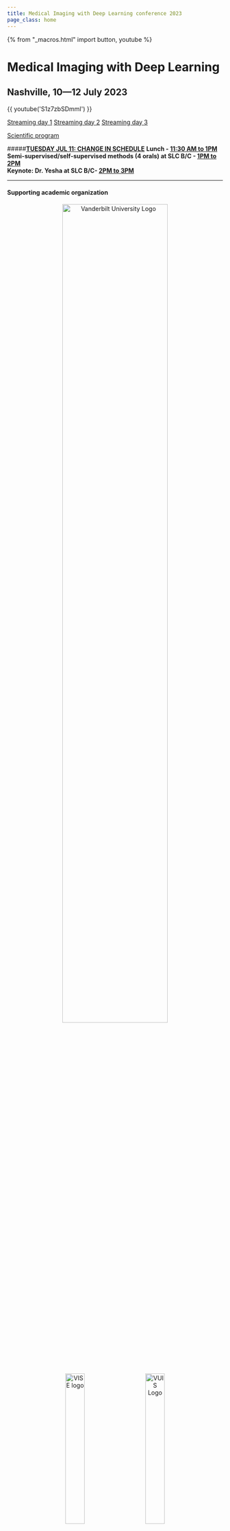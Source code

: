 ```yaml
---
title: Medical Imaging with Deep Learning conference 2023
page_class: home
---
```

{% from "_macros.html" import button, youtube %}
# Medical Imaging with Deep Learning
## Nashville, 10—12 July 2023
<!-- <p class="primary-photo centered">
    <img alt="Nashville (Tennessee)" src="/images/nashville.jpg">
</p> -->

{{ youtube('S1z7zbSDmmI') }}

[Streaming day 1](https://youtube.com/live/tNxQWfHgu-4) [Streaming day 2](https://youtube.com/live/S1z7zbSDmmI) [Streaming day 3](https://youtube.com/live/6T5TCBJaYl4)

<p class="centered">
    <a href="/program.html" class="button">Scientific program</a>
</p>

#####<u>**TUESDAY JUL 11: CHANGE IN SCHEDULE**</u>
**Lunch  - <u>11:30 AM to 1PM</u><br>**
**Semi-supervised/self-supervised methods (4 orals) at SLC B/C - <u>1PM to 2PM</u>**<br>
**Keynote: Dr. Yesha at SLC B/C- <u>2PM to 3PM</u>**


---

#### Supporting academic organization
<center>
<a href="https://www.vanderbilt.edu/"><img width="70%" src="/images/sponsors/Vanderbilt_Dimensional_V_Black_Lockup.png" alt="Vanderbilt University Logo"></a>
<br>
<a href="https://www.vanderbilt.edu/"><img width="30%" src="/images/sponsors/VISE-logo-VUGOLD_tagctr.png" alt="VISE logo"></a>
&emsp;&emsp;
<a href="https://www.vanderbilt.edu/"><img width="30%" src="/images/sponsors/VUIIS_logo.png" alt="VUIS Logo"></a>
</center>

---
Still available: [Aims and scope](/aims-and-scope.html), [Author instructions](/author-instructions.html), [Call for papers](/call-for-papers.html), [Camera ready instructions](/camera-ready.html), [Registration](/registration.html), [Reviewer guidelines](/reviewer-guidelines.html), [Sponsorship](sponsorship-packages.html).
